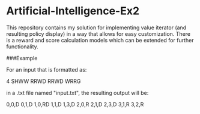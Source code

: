 # Artificial-Intelligence-Ex2
This repository contains my solution for implementing value iterator (and resulting policy display) in a way that allows for easy customization. There is a reward and score calculation models which can be extended for further functionality.

###Example

For an input that is formatted as:

4
SHWW
RRWD
RRWD
WRRG

in a .txt file named "input.txt", the resulting output will be:

0,0,D
0,1,D
1,0,RD
1,1,D
1,3,D
2,0,R
2,1,D
2,3,D
3,1,R
3,2,R